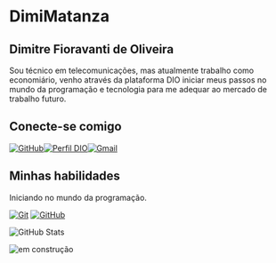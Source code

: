 # DimiMatanza
## Dimitre Fioravanti de Oliveira

Sou técnico em telecomunicações, mas atualmente trabalho como economiário, venho através da plataforma DIO iniciar meus passos no mundo da programação e tecnologia para me adequar ao mercado de trabalho futuro.

## Conecte-se comigo
[![GitHub](https://img.shields.io/badge/GitHub-100000?style=for-the-badge&logo=github&logoColor=white)](https://github.com/DimiMatanza)[![Perfil DIO](https://img.shields.io/badge/-Meu%20Perfil%20na%20DIO-30A3DC?style=for-the-badge)](https://web.dio.me/users/dimismurfs/)[![Gmail](https://img.shields.io/badge/Gmail-333333?style=for-the-badge&logo=gmail&logoColor=red)](mailto:dimismurfs@gmail.com)

## Minhas habilidades
Iniciando no mundo da programação.

[![Git](https://img.shields.io/badge/Git-000?style=for-the-badge&logo=git&logoColor=E94D5F)](https://git-scm.com/doc)
[![GitHub](https://img.shields.io/badge/GitHub-000?style=for-the-badge&logo=github&logoColor=30A3DC)](https://docs.github.com/)

![GitHub Stats](https://github-readme-stats.vercel.app/api?username=DimiMatanza&theme=transparent&bg_color=000&border_color=30A3DC&show_icons=true&icon_color=30A3DC&title_color=E94D5F&text_color=FFF)

![em construção](https://www.hostmidia.com.br/img/blog/upload/xg-site-em-construcao.jpg)
